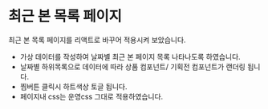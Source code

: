 # 최근 본 목록 페이지

최근 본 목록 페이지를 리액트로 바꾸어 적용시켜 보았습니다.

- 가상 데이터를 작성하여 날짜별 최근 본 페이지 목록 나타나도록 하였습니다.
- 날짜별 하위목록으로 데이터에 따라 상품 컴포넌트/ 기획전 컴포넌트가 랜더링 됩니다.
- 찜버튼 클릭시 하트색상 토글 됩니다.
- 페이지내 css는 운영css 그대로 적용하였습니다.

